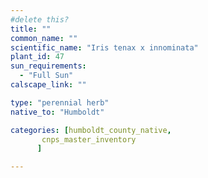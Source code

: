 ```yaml
---
#delete this?
title: ""
common_name: ""
scientific_name: "Iris tenax x innominata"
plant_id: 47
sun_requirements:
  - "Full Sun"
calscape_link: ""

type: "perennial herb"
native_to: "Humboldt"

categories: [humboldt_county_native,
       cnps_master_inventory
      ]

---
```



